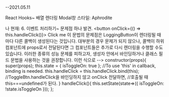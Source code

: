 --2021.05.11


React Hooks~
배열 렌더링
Modal창
스타일: Aphrodite

나 현재: 6. 이벤트 처리하기~
문제점 하나 발견.
<button onClick={() => this.handleClick()}>
        Click me
      </button>
이 문법의 문제점은 LoggingButton이 렌더링될 때마다 다른 콜백이 생성된다는 것입니다. 대부분의 경우 문제가 되지 않으나, 콜백이 하위 컴포넌트에 props로서 전달된다면 그 컴포넌트들은 추가로 다시 렌더링을 수행할 수도 있습니다. 이러한 종류의 성능 문제를 피하고자, 생성자 안에서 바인딩하거나 클래스 필드 문법을 사용하는 것을 권장합니다.
이런 식으로 -->
    constructor(props){
        super(props);
        this.state = {
            isToggleOn: true
        };
        //To use 'this' in callback, binding is needed.
        this.handleClick = this.handleClick.bind(this);
        //ToggleBtn.handleClick을 바인딩하지 않고 onClick 전달하면,
        //호출될 때 this===undefined가 된다.
    }
    handleClick(){
        this.setState(state=>({
            isToggleOn: !state.isToggleOn
        }));
    };
